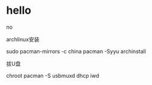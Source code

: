 # hello
no

archlinux安装

sudo pacman-mirrors -c china
pacman -Syyu
archinstall

拔U盘


chroot
pacman -S usbmuxd dhcp iwd